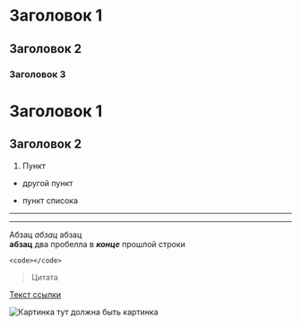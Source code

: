 # Заголовок 1
## Заголовок 2
### Заголовок 3

Заголовок 1
=

Заголовок 2
-
1. Пункт
+ другой пункт
*   пункт списока


******
******

Абзац *абзац* абзац  
**абзац** два пробелла в ***конце*** прошлой строки

```
<code></code>
```

>Цитата

[Текст ссылки](http://google.ru/)

![Картинка]() тут должна быть картинка
